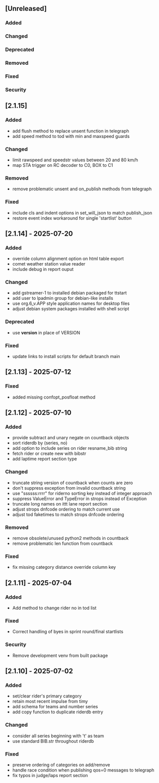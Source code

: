 ## [Unreleased]

### Added

### Changed

### Deprecated

### Removed

### Fixed

### Security

## [2.1.15]

### Added

   - add flush method to replace unsent function in telegraph
   - add speed method to tod with min and maxspeed guards

### Changed

   - limit rawspeed and speedstr values between 20 and 80 km/h
   - map STA trigger on RC decoder to C0, BOX to C1

### Removed

   - remove problematic unsent and on_publish methods from telegraph

### Fixed

   - include cls and indent options in set_will_json to match publish_json
   - restore event index workaround for single 'startlist' button

## [2.1.14] - 2025-07-20

### Added

   - override column alignment option on html table export
   - comet weather station value reader
   - include debug in report ouput

### Changed

   - add gstreamer-1 to installed debian packaged for ttstart
   - add user to lpadmin group for debian-like installs
   - use org.6_v.APP style application names for desktop files
   - adjust debian system packages installed with shell script

### Deprecated

   - use __version__ in place of VERSION

### Fixed

   - update links to install scripts for default branch main

## [2.1.13] - 2025-07-12

### Fixed

   - added missing confopt_posfloat method

## [2.1.12] - 2025-07-10

### Added

   - provide subtract and unary negate on countback objects
   - sort riderdb by (series, no)
   - add option to include series on rider resname_bib string
   - fetch rider or create new with bibstr
   - add laptime report section type

### Changed

   - truncate string version of countback when counts are zero
   - don't suppress exception from invalid countback string
   - use "ssssss:rrrr" for riderno sorting key instead of integer approach
   - suppress ValueError and TypeError in strops instead of Exception
   - truncate long names on ittt lane report section
   - adjust strops dnfcode ordering to match current use
   - adjust tod faketimes to match strops dnfcode ordering

### Removed

   - remove obsolete/unused python2 methods in countback
   - remove problematic len function from countback

### Fixed

   - fix missing category distance override column key

## [2.1.11] - 2025-07-04

### Added

   - Add method to change rider no in tod list

### Fixed

   - Correct handling of byes in sprint round/final startlists

### Security

   - Remove development venv from built package

## [2.1.10] - 2025-07-02

### Added

   - set/clear rider's primary category
   - retain most recent impulse from timy
   - add schema for teams and number series
   - add copy function to duplicate riderdb entry

### Changed

   - consider all series beginning with 't' as team
   - use standard BIB.str throughout riderdb

### Fixed

   - preserve ordering of categories on add/remove
   - handle race condition when publishing qos=0 messages to telegraph
   - fix typos in judge/laps report section
